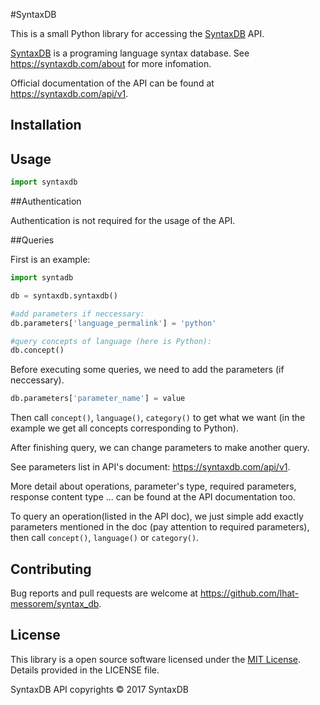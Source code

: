 #SyntaxDB

This is a small Python library for accessing the [SyntaxDB](https://syntaxdb.com/) API.

[SyntaxDB](https://syntaxdb.com/) is a programing language syntax database. See https://syntaxdb.com/about for more infomation.

Official documentation of the API can be found at https://syntaxdb.com/api/v1.

## Installation

## Usage

```Python
import syntaxdb
```

##Authentication

Authentication is not required for the usage of the API.

##Queries

First is an example:

```Python
import syntadb

db = syntaxdb.syntaxdb()

#add parameters if neccessary:
db.parameters['language_permalink'] = 'python'

#query concepts of language (here is Python):
db.concept()
```

Before executing some queries, we need to add the parameters (if neccessary).

```Python
db.parameters['parameter_name'] = value
```

Then call `concept()`, `language()`, `category()` to get what we want (in the example we get all concepts corresponding to Python).

After finishing query, we can change parameters to make another query.

See parameters list in API's document: https://syntaxdb.com/api/v1.

More detail about operations, parameter's type, required parameters, response content type ... can be found at the API documentation too.

To query an operation(listed in the API doc), we just simple add exactly parameters mentioned in the doc (pay attention to required parameters),
then call `concept()`, `language()` or `category()`.

## Contributing
Bug reports and pull requests are welcome at https://github.com/lhat-messorem/syntax_db.

## License
This library is a open source software licensed under the [MIT License](http://opensource.org/licenses/MIT).
Details provided in the LICENSE file.

SyntaxDB API copyrights © 2017 SyntaxDB